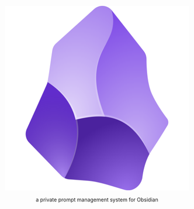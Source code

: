 <p align="center">
  <img src="./obsidian_logo.png" alt="logo">
</p>

<p align="center">
  a private prompt management system for Obsidian
</p>
